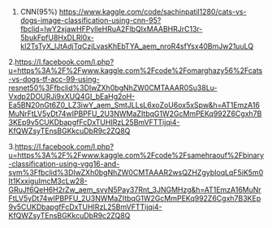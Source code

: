 1. CNN(95%)
https://www.kaggle.com/code/sachinpatil1280/cats-vs-dogs-image-classification-using-cnn-95?fbclid=IwY2xjawHFPylleHRuA2FlbQIxMAABHRJrC13r-5bukFpfU8HxDLRl0x-kI2TsTyX_lJtAdjTqCzjLvasKhEbTYA_aem_nroR4sfYsx40BmJw21uuLQ

2.https://l.facebook.com/l.php?u=https%3A%2F%2Fwww.kaggle.com%2Fcode%2Fomarghazy56%2Fcats-vs-dogs-tf-acc-99-using-resnet50%3Ffbclid%3DIwZXh0bgNhZW0CMTAAAR0Su38Lu-Vxdp2DOURJi9xXUQ4GI_bEaHg2oH-Ea5BN20nGt6Z0_LZ3iwY_aem_SmtJLLsL6xoZoU6ox5xSpw&h=AT1EmzA16MuNrFtLV5yDt74wIPBPFU_2U3NWMaZItbqG1W2GcMmPEKq992Z6Cgxh7B3KEp9v5CUKDbapgfFcDxTUHIRzL25BmVFTTijqi4-KfQWZsyTEnsBGKkcuDbR9c2ZQ8Q
  
3.https://l.facebook.com/l.php?u=https%3A%2F%2Fwww.kaggle.com%2Fcode%2Fsamehraouf%2Fbinary-classification-using-vgg16-and-svm%3Ffbclid%3DIwZXh0bgNhZW0CMTAAAR2wsQZHZgybIoqLqF5iK5m0It1KxxiguImcM3cLw28-GRuJf6QeH6H2rZw_aem_svyN5Pay37Rnt_3JNGMHzg&h=AT1EmzA16MuNrFtLV5yDt74wIPBPFU_2U3NWMaZItbqG1W2GcMmPEKq992Z6Cgxh7B3KEp9v5CUKDbapgfFcDxTUHIRzL25BmVFTTijqi4-KfQWZsyTEnsBGKkcuDbR9c2ZQ8Q
